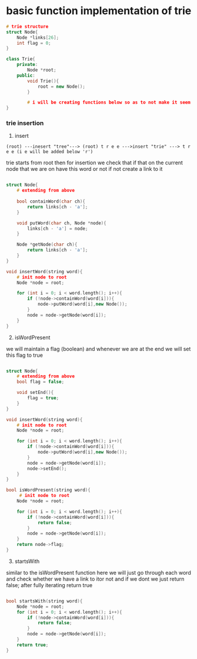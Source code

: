 # basic function implementation of trie

```c++
# trie structure
struct Node{
    Node *links[26];
    int flag = 0;
}

class Trie{
    private:
        Node *root;
    public:
        void Trie(){
            root = new Node();
        }

        # i will be creating functions below so as to not make it seem too bloated/big
}


```


### trie insertion

1. insert

```
(root) ---inesert "tree"---> (root) t r e e --->insert "trie" ---> t r e e (i e will be added below 'r')
```        

trie starts from root then for insertion we check that if that on the current node that we are on have this word or not if not create a link to it

```c++

struct Node{
    # extending from above
    
    bool containWord(char ch){
        return links[ch - 'a'];
    }

    void putWord(char ch, Node *node){
        links[ch - 'a'] = node;
    }

    Node *getNode(char ch){
        return links[ch - 'a'];
    }
}

void insertWord(string word){
    # init node to root
    Node *node = root;

    for (int i = 0; i < word.length(); i++){
        if (!node->containWord(word[i])){
            node->putWord(word[i],new Node());
        }
        node = node->getNode(word[i]);
    }
}


```

2. isWordPresent

we will maintain a flag (boolean) and whenever we are at the end we will set this flag to true

```c++

struct Node{
    # extending from above
    bool flag = false;

    void setEnd(){
        flag = true;
    }
}

void insertWord(string word){
    # init node to root
    Node *node = root;

    for (int i = 0; i < word.length(); i++){
        if (!node->containWord(word[i])){
            node->putWord(word[i],new Node());
        }
        node = node->getNode(word[i]);
        node->setEnd(); 
    }
}

bool isWordPresent(string word){
     # init node to root
    Node *node = root;

    for (int i = 0; i < word.length(); i++){
        if (!node->containWord(word[i])){
            return false;
        }
        node = node->getNode(word[i]);
    }
    return node->flag;
}

```

3. startsWith

similar to the isWordPresent function here we will just go through each word and check whether we have a link to itor not and if we dont we just return false; after fully iterating return true

```c++

bool startsWith(string word){
    Node *node = root;
    for (int i = 0; i < word.length(); i++){
        if (!node->containWord(word[i])){
            return false;
        }
        node = node->getNode(word[i]);
    }
    return true;
}

```

